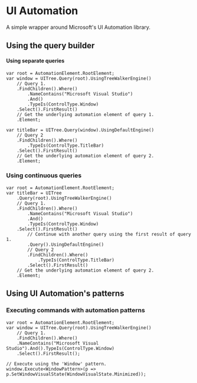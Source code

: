 UI Automation
============

A simple wrapper around Microsoft's UI Automation library.



Using the query builder
-----------------------


#### Using separate queries

    var root = AutomationElement.RootElement;
    var window = UITree.Query(root).UsingTreeWalkerEngine()
        // Query 1.
        .FindChildren().Where()
            .NameContains("Microsoft Visual Studio")
            .And()
            .TypeIs(ControlType.Window)
        .Select().FirstResult()
        // Get the underlying automation element of query 1.
        .Element;

    var titleBar = UITree.Query(window).UsingDefaultEngine()
        // Query 2
        .FindChildren().Where()
            .TypeIs(ControlType.TitleBar)
        .Select().FirstResult()
        // Get the underlying automation element of query 2.
        .Element;


### Using continuous queries

    var root = AutomationElement.RootElement;
    var titleBar = UITree
        .Query(root).UsingTreeWalkerEngine()
        // Query 1.
        .FindChildren().Where()
            .NameContains("Microsoft Visual Studio")
            .And()
            .TypeIs(ControlType.Window)
        .Select().FirstResult()
            // Continue with another query using the first result of query 1.
            .Query().UsingDefaultEngine()
            // Query 2
            .FindChildren().Where()
                .TypeIs(ControlType.TitleBar)
            .Select().FirstResult()
        // Get the underlying automation element of query 2.
        .Element;



Using UI Automation's patterns
------------------------------


### Executing commands with automation patterns

    var root = AutomationElement.RootElement;
    var window = UITree.Query(root).UsingTreeWalkerEngine()
        // Query 1.
        .FindChildren().Where()
        .NameContains("Microsoft Visual Studio").And().TypeIs(ControlType.Window)
        .Select().FirstResult();

    // Execute using the 'Window' pattern.
    window.Execute<WindowPattern>(p => p.SetWindowVisualState(WindowVisualState.Minimized));

